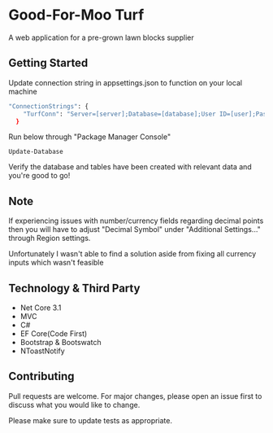 # Good-For-Moo Turf

A web application for a pre-grown lawn blocks supplier

## Getting Started

Update connection string in appsettings.json to function on your local machine

```bash
"ConnectionStrings": {
    "TurfConn": "Server=[server];Database=[database];User ID=[user];Password=[password]"
  }
```
Run below through "Package Manager Console"
```
Update-Database
```
Verify the database and tables have been created with relevant data and you're good to go!

## Note
If experiencing issues with number/currency fields regarding decimal points then you will have to adjust "Decimal Symbol" under "Additional Settings..." through Region settings.

Unfortunately I wasn't able to find a solution aside from fixing all currency inputs which wasn't feasible

## Technology & Third Party

- Net Core 3.1
- MVC
- C#
- EF Core(Code First)
- Bootstrap & Bootswatch
- NToastNotify


## Contributing
Pull requests are welcome. For major changes, please open an issue first to discuss what you would like to change.

Please make sure to update tests as appropriate.
